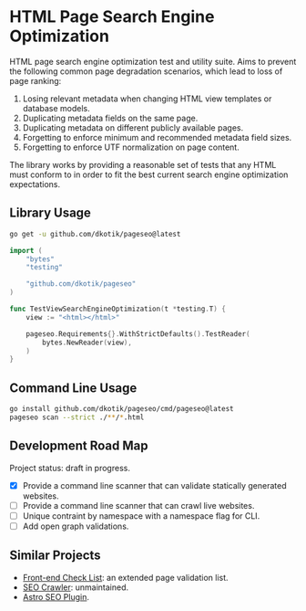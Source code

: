 # HTML Page Search Engine Optimization

HTML page search engine optimization test and utility suite. Aims to prevent the following common page degradation scenarios, which lead to loss of page ranking:

1. Losing relevant metadata when changing HTML view templates or database models.
2. Duplicating metadata fields on the same page.
3. Duplicating metadata on different publicly available pages.
4. Forgetting to enforce minimum and recommended metadata field sizes.
5. Forgetting to enforce UTF normalization on page content.

The library works by providing a reasonable set of tests that any HTML must conform to in order to fit the best current search engine optimization expectations.

## Library Usage

```sh
go get -u github.com/dkotik/pageseo@latest
```

```go
import (
	"bytes"
	"testing"

	"github.com/dkotik/pageseo"
)

func TestViewSearchEngineOptimization(t *testing.T) {
	view := "<html></html>"

	pageseo.Requirements{}.WithStrictDefaults().TestReader(
		bytes.NewReader(view),
	)
}

```

## Command Line Usage

```sh
go install github.com/dkotik/pageseo/cmd/pageseo@latest
pageseo scan --strict ./**/*.html
```

## Development Road Map

Project status: draft in progress.

- [x] Provide a command line scanner that can validate statically generated websites.
- [ ] Provide a command line scanner that can crawl live websites.
- [ ] Unique contraint by namespace with a namespace flag for CLI.
- [ ] Add open graph validations.

## Similar Projects

- [Front-end Check List](https://github.com/thedaviddias/Front-End-Checklist): an extended page validation list.
- [SEO Crawler](https://github.com/dant89/go-seo): unmaintained.
- [Astro SEO Plugin](https://github.com/jonasmerlin/astro-seo).
